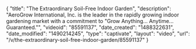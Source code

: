 {
    "title": "The Extraordinary Soil-Free Indoor Garden",
    "description": "AeroGrow International, Inc. is the leader in the rapidly growing indoor gardening market with a commitment to \"Grow Anything... Anytime... Guaranteed.\"",
    "videoid": "85591137",
    "date_created": "1488322631",
    "date_modified": "1490214245",
    "type": "captivate",
    "layout": "video",
    "url": "\/v\/the-extraordinary-soil-free-indoor-garden\/85591137"
}